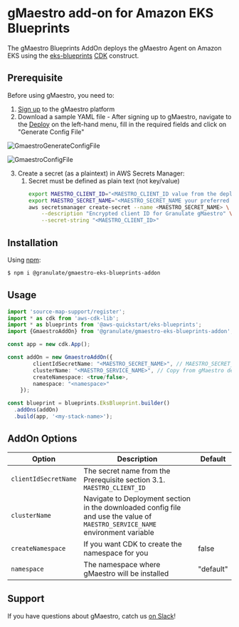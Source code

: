 # gMaestro add-on for Amazon EKS Blueprints

The gMaestro Blueprints AddOn deploys the gMaestro Agent on Amazon EKS using the [eks-blueprints](https://github.com/aws-quickstart/cdk-eks-blueprints) [CDK](https://aws.amazon.com/cdk/) construct.


## Prerequisite 
Before using gMaestro, you need to:
1. [Sign up](https://app.granulate.io/gMaestroSignup) to the gMaestro platform
2. Download a sample YAML file - After signing up to gMaestro, navigate to the [Deploy](https://app.granulate.io/deploy) on the left-hand menu, fill in the required fields and click on "Generate Config File" 

![GmaestroGenerateConfigFile](images/gmaestro-generate-config-file.png)

![GmaestroConfigFile](images/gmaestro-config-file.png)

3. Create a secret (as a plaintext) in AWS Secrets Manager:
   1. Secret must be defined as plain text (not key/value)
      ```bash
      export MAESTRO_CLIENT_ID="<MAESTRO_CLIENT_ID value from the deployment section in the downloaded config file>"
      export MAESTRO_SECRET_NAME="<MAESTRO_SECRET_NAME your preferred secret name>"
      aws secretsmanager create-secret --name <MAESTRO_SECRET_NAME> \
          --description "Encrypted client ID for Granulate gMaestro" \
          --secret-string "<MAESTRO_CLIENT_ID>"
      ```


## Installation

Using [npm](https://npmjs.org):

```bash
$ npm i @granulate/gmaestro-eks-blueprints-addon
```

## Usage

```typescript
import 'source-map-support/register';
import * as cdk from 'aws-cdk-lib';
import * as blueprints from '@aws-quickstart/eks-blueprints';
import {GmaestroAddOn} from '@granulate/gmaestro-eks-blueprints-addon';

const app = new cdk.App();

const addOn = new GmaestroAddOn({
        clientIdSecretName: "<MAESTRO_SECRET_NAME>", // MAESTRO_SECRET_NAME
        clusterName: "<MAESTRO_SERVICE_NAME>", // Copy from gMaestro deployment yaml
        createNamespace: <true/false>,
        namespace: "<namespace>"
    });

const blueprint = blueprints.EksBlueprint.builder()
  .addOns(addOn)
  .build(app, '<my-stack-name>');
```

## AddOn Options

| Option               | Description                                                                                                                   | Default   |
|----------------------|-------------------------------------------------------------------------------------------------------------------------------|-----------|
| `clientIdSecretName` | The secret name from the Prerequisite section 3.1. `MAESTRO_CLIENT_ID`                                                        |           |
| `clusterName`        | Navigate to Deployment section in the downloaded config file and use the value of `MAESTRO_SERVICE_NAME` environment variable |           |
| `createNamespace`    | If you want CDK to create the namespace for you                                                                               | false     |
| `namespace`          | The namespace where gMaestro will be installed                                                                                | "default" |


## Support

If you have questions about gMaestro, catch us [on Slack](https://join.slack.com/t/granulatecommunity/shared_invite/zt-1dde7x9ki-QHl3pX54peYP91SR5kAcRA)!
